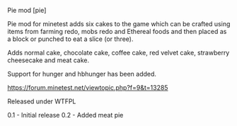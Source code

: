 Pie mod [pie]

Pie mod for minetest adds six cakes to the game which can be crafted using items
from farming redo, mobs redo and Ethereal foods and then placed as a block or
punched to eat a slice (or three).

Adds normal cake, chocolate cake, coffee cake, red velvet cake,
strawberry cheesecake and meat cake.

Support for hunger and hbhunger has been added.

https://forum.minetest.net/viewtopic.php?f=9&t=13285

Released under WTFPL

0.1 - Initial release
0.2 - Added meat pie